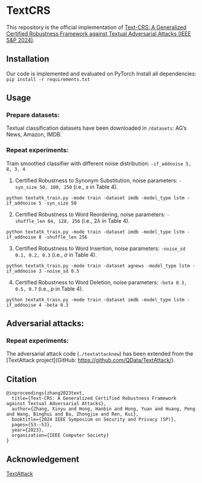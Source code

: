 # TextCRS

This repository is the official implementation of [Text-CRS: A Generalized Certified Robustness Framework against Textual Adversarial Attacks (IEEE S&amp;P 2024)](https://www.computer.org/csdl/proceedings-article/sp/2024/313000a053/1RjEas5x5aU).

## Installation

Our code is implemented and evaluated on PyTorch
Install all dependencies: ```pip install -r requirements.txt```

## Usage

### Prepare datasets:

Textual classification datasets have been downloaded in ```/datasets```: AG’s News, Amazon, IMDB. 


### Repeat experiments:

Train smoothed classifier with different noise distribution: ```-if_addnoise 5, 8, 3, 4```

1. Certified Robustness to Synonym Substitution, noise parameters: ```-syn_size 50, 100, 250``` (i.e., $s$ in Table 4).

```
python textatk_train.py -mode train -dataset imdb -model_type lstm -if_addnoise 5 -syn_size 50
```


2. Certified Robustness to Word Reordering, noise parameters: ```-shuffle_len 64, 128, 256``` (i.e., $2\lambda$ in Table 4).

```
python textatk_train.py -mode train -dataset imdb -model_type lstm -if_addnoise 8 -shuffle_len 256
```

3. Certified Robustness to Word Insertion, noise parameters: ```-noise_sd 0.1, 0.2, 0.3``` (i.e., $\sigma$ in Table 4).

```
python textatk_train.py -mode train -dataset agnews -model_type lstm -if_addnoise 3 -noise_sd 0.5
```

4. Certified Robustness to Word Deletion, noise parameters: ```-beta 0.3, 0.5, 0.7``` (i.e., $p$ in Table 4).

```
python textatk_train.py -mode train -dataset imdb -model_type lstm -if_addnoise 4 -beta 0.3
```



## Adversarial attacks:

### Repeat experiments:

The adversarial attack code (```./textattacknew```) has been extended from the [TextAttack project](GitHub: https://github.com/QData/TextAttack/).



## Citation

```
@inproceedings{zhang2023text,
  title={Text-CRS: A Generalized Certified Robustness Framework against Textual Adversarial Attacks},
  author={Zhang, Xinyu and Hong, Hanbin and Hong, Yuan and Huang, Peng and Wang, Binghui and Ba, Zhongjie and Ren, Kui},
  booktitle={2024 IEEE Symposium on Security and Privacy (SP)},
  pages={53--53},
  year={2023},
  organization={IEEE Computer Society}
}
```

## Acknowledgement

[TextAttack](https://github.com/QData/TextAttack)


